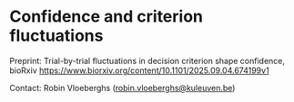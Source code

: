 # Confidence and criterion fluctuations

Preprint: Trial-by-trial fluctuations in decision criterion shape confidence, bioRxiv https://www.biorxiv.org/content/10.1101/2025.09.04.674199v1

Contact: Robin Vloeberghs (robin.vloeberghs@kuleuven.be)
